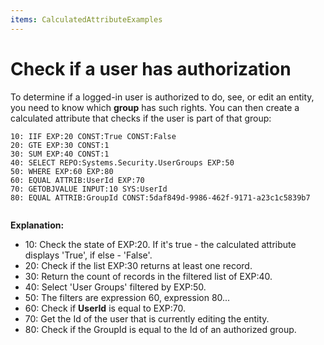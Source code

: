 ```yaml
---
items: CalculatedAttributeExamples
---
```


# Check if a user has authorization

To determine if a logged-in user is authorized to do, see, or edit an entity, you need to know which **group** has such rights. You can then create a calculated attribute that checks if the user is part of that group:

```
10: IIF EXP:20 CONST:True CONST:False         
20: GTE EXP:30 CONST:1                                        
30: SUM EXP:40 CONST:1                                       
40: SELECT REPO:Systems.Security.UserGroups EXP:50                             
50: WHERE EXP:60 EXP:80                                                                       
60: EQUAL ATTRIB:UserId EXP:70                                     
70: GETOBJVALUE INPUT:10 SYS:UserId                                           
80: EQUAL ATTRIB:GroupId CONST:5daf849d-9986-462f-9171-a23c1c5839b7                
     
```

**Explanation:**

- 10: Check the state of EXP:20. If it's true - the calculated attribute displays 'True', if else - 'False'.
- 20: Check if the list EXP:30 returns at least one record.
- 30: Return the count of records in the filtered list of EXP:40.
- 40: Select 'User Groups' filtered by EXP:50.
- 50: The filters are expression 60, expression 80...
- 60: Check if **UserId** is equal to EXP:70.
- 70: Get the Id of the user that is currently editing the entity.
- 80: Check if the GroupId is equal to the Id of an authorized group.

